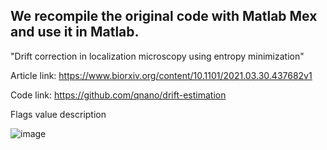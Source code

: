 We recompile the original code with Matlab Mex and use it in Matlab. 
-----------------------------------------------------------------------------------------

"Drift correction in localization microscopy using entropy minimization"

Article link:
https://www.biorxiv.org/content/10.1101/2021.03.30.437682v1

Code link:
https://github.com/qnano/drift-estimation


Flags value description

![image](https://user-images.githubusercontent.com/50471267/137835457-f17cc455-f7d9-4cf8-be8d-ec15f1f42870.png)


